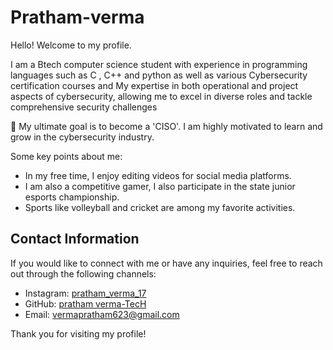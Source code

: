 
# Pratham-verma

Hello! Welcome to my profile.

 I am a Btech computer science student with experience in programming languages such as C , C++ and python as well as various Cybersecurity certification courses and My expertise in both operational and project aspects of cybersecurity, allowing me to excel in diverse roles and tackle comprehensive security challenges

🚀 My ultimate goal is to become a 'CISO'. 
I am highly motivated to learn and grow in the cybersecurity industry.

Some key points about me:

- In my free time, I enjoy editing videos for social media platforms.
- I am also a competitive gamer, I also participate in the state junior esports championship.
- Sports like volleyball and cricket are among my favorite activities.

## Contact Information

If you would like to connect with me or have any inquiries, feel free to reach out through the following channels:

- Instagram: [pratham_verma_17](https://www.instagram.com/pratham_verma_17)
- GitHub: [pratham verma-TecH](https://github.com/pratham-verma-TecH)
- Email: vermapratham623@gmail.com

Thank you for visiting my profile!
